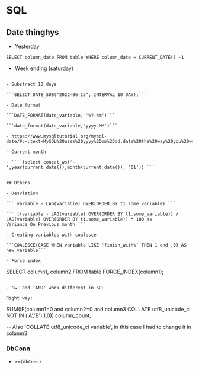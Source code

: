 # SQL #

## Date thinghys

- Yesterday

```SELECT column_date FROM table WHERE column_date = CURRENT_DATE() -1```

- Week ending (saturday)

``` to_date(column_datetime) + 5 - WEEKDAY(to_date(column_datetime)) as Week_Ending

- Substract 10 days

```SELECT DATE_SUB("2022-06-15", INTERVAL 10 DAY);```

- Date format

```DATE_FORMAT(date_variable, '%Y-%m')```

```date_format(date_variable,'yyyy-MM')```

- https://www.mysqltutorial.org/mysql-date/#:~:text=MySQL%20uses%20yyyy%2Dmm%2Ddd,date%20the%20way%20you%20want.

- Current month

- ``` (select concat_ws('-',year(current_date()),month(current_date()), '01')) ```


## Others

- Desviation

``` variable - LAG(variable) OVER(ORDER BY t1.some_variable) ```

``` ((variable - LAG(variable) OVER(ORDER BY t1.some_variable)) / LAG(variable) OVER(ORDER BY t1.some_variable)) * 100 as Variance_On_Previous_month ```

- Creating variables with coalesce

```COALESCE(CASE WHEN variable LIKE 'finish_with%' THEN 1 end ,0) AS new_variable```

- Force index

```
  SELECT column1, column2 FROM table FORCE_INDEX(column1);
```

- '&' and 'AND' work different in SQL 

Right way:

```
SUM(IF(column1=0  and column2=0 and column3 COLLATE utf8_unicode_ci NOT IN ('A','B'),1,0)) column_count,

-- Also 'COLLATE utf8_unicode_ci variable', in this case I had to change it in column3



### DbConn

- ```rm(dbConn)```
